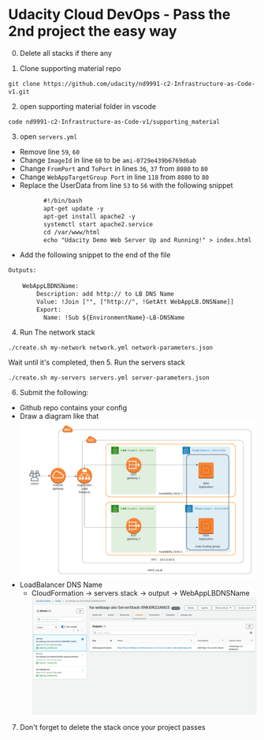 # Udacity Cloud DevOps - Pass the 2nd project the easy way

0. Delete all stacks if there any

1. Clone supporting material repo
```
git clone https://github.com/udacity/nd9991-c2-Infrastructure-as-Code-v1.git
```

2. open supporting material folder in vscode
```
code nd9991-c2-Infrastructure-as-Code-v1/supporting_material
```

3. open `servers.yml`

- Remove line `59`, `60`
- Change `ImageId` in line `60` to be `ami-0729e439b6769d6ab`
- Change `FromPort` and `ToPort` in lines `36`, `37` from `8080` to `80`
- Change `WebAppTargetGroup Port` in line `118` from `8080` to `80`
- Replace the UserData from line `53` to `56` with the following snippet
```
          #!/bin/bash
          apt-get update -y
          apt-get install apache2 -y
          systemctl start apache2.service
          cd /var/www/html
          echo "Udacity Demo Web Server Up and Running!" > index.html
```
- Add the following snippet to the end of the file
```
Outputs:

    WebAppLBDNSName:
        Description: add http:// to LB DNS Name
        Value: !Join ["", ["http://", !GetAtt WebAppLB.DNSName]]
        Export:
          Name: !Sub ${EnvironmentName}-LB-DNSName
```
4. Run The network stack
```
./create.sh my-network network.yml network-parameters.json
```
Wait until it's completed, then
5. Run the servers stack
```
./create.sh my-servers servers.yml server-parameters.json
```

6. Submit the following:
- Github repo contains your config
- Draw a diagram like that
![Diagram](https://raw.githubusercontent.com/mareimorsy/udacity-cloudformation/main/images/00-diagram.png)
- LoadBalancer DNS Name
    - CloudFormation -> servers stack -> output -> WebAppLBDNSName
![DNS Name](https://raw.githubusercontent.com/mareimorsy/udacity-cloudformation/main/images/04-alb-dns-output.png)
7. Don't forget to delete the stack once your project passes
